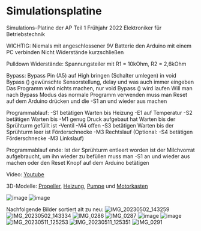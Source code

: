 # Simulationsplatine
Simulations-Platine der AP Teil 1 Frühjahr 2022 Elektroniker für Betriebstechnik

WICHTIG:
Niemals mit angeschlossener 9V Batterie den Arduino mit einem PC verbinden
Nicht Widerstände kurzschließen

Pulldown Widerstände:
Spannungsteiler mit R1 = 10kOhm, R2 = 2,6kOhm

Bypass:
Bypass Pin (A5) auf High bringen (Schalter umlegen)
in void Bypass () gewünschte Sensorstellung, delay und was auch immer eingeben
Das Programm wird nichts machen, nur void Bypass () wird laufen
Will man nach Bypass Modus das normale Programm verwenden muss man Reset auf dem Arduino drücken
und die -S1 an und wieder aus machen

Programmablauf:
-S1 betätigen
Warten bis Heizung -E1 auf Temperatur
-S2 betätigen
Warten bis -M1 genug Druck aufgebaut hat
Warten bis der Sprühturm gefüllt ist -Ventil -M4 offen
-S3 betätigen
Warten bis der Sprühturm leer ist Förderschnecke -M3 Rechtslauf
(Optional: -S4 betätigen Förderschnecke -M3 Linkslauf)

Programmablauf ende:
Ist der Sprühturm entleert worden ist der Milchvorrat aufgebraucht, um ihn wieder zu befüllen 
muss man -S1 an und wieder aus machen oder den Reset Knopf auf dem Arduino betätigen

Video:
[Youtube](https://www.youtube.com/shorts/GwFtLFMLBFg)

3D-Modelle:
[Propeller](https://www.thingiverse.com/thing:5759720),
[Heizung](https://www.thingiverse.com/thing:5759743),
[Pumpe](https://www.thingiverse.com/thing:1045003) und
[Motorkasten](https://www.thingiverse.com/thing:6028704)

![image](https://github.com/jannikm00/Simulationsplatine/assets/72359748/ee48bddd-4f4d-479e-a79b-93b71e543304)
![image](https://github.com/jannikm00/Simulationsplatine/assets/72359748/48ea0c0c-f4d4-462e-9f71-ff79296fa3b2)

Nachfolgende Bilder sortiert alt zu neu:
![IMG_20230502_143259](https://user-images.githubusercontent.com/72359748/235667674-413427d6-76e5-45da-92e3-bc5e609134c4.jpg)
![IMG_20230502_143334](https://user-images.githubusercontent.com/72359748/235667682-f955ff6d-0cb8-44c8-9c63-67b8838b343b.jpg)
![IMG_0286](https://user-images.githubusercontent.com/72359748/236739008-77955bb5-66fb-41b1-887a-69eeff3da364.jpeg)
![IMG_0287](https://user-images.githubusercontent.com/72359748/236787044-71727af6-b92a-4585-8eb0-5de142fdc054.jpeg)
![image](https://user-images.githubusercontent.com/72359748/236829033-c9b3594d-17f7-47a6-9985-9c44b15eaa32.jpeg)
![image](https://user-images.githubusercontent.com/72359748/236829058-6bd225ee-e96b-4f57-a808-cc4fbe53402e.jpeg)
![IMG_20230511_125253](https://github.com/jannikm00/Simulationsplatine/assets/72359748/2afc9e6a-0887-4590-9ea8-de0c5748f7e8)
![IMG_20230511_125351](https://github.com/jannikm00/Simulationsplatine/assets/72359748/0cfbd4b1-da22-404a-9e61-6422eb57880f)
![IMG_0291](https://github.com/jannikm00/Simulationsplatine/assets/72359748/e35d2b30-ecdc-422d-a4f6-166d372e4e4f)




